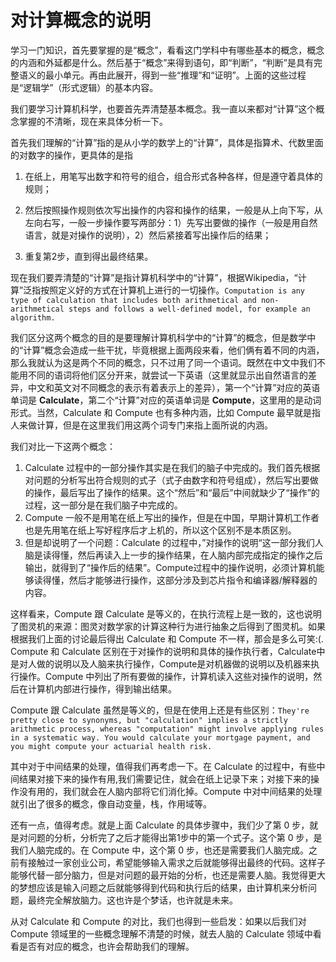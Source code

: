 #  对计算概念的说明

学习一门知识，首先要掌握的是“概念”，看看这门学科中有哪些基本的概念，概念的内涵和外延都是什么。然后基于“概念”来得到语句，即“判断”，“判断”是具有完整语义的最小单元。再由此展开，得到一些“推理”和“证明”。上面的这些过程是“逻辑学”（形式逻辑）的基本内容。

我们要学习计算机科学，也要首先弄清楚基本概念。我一直以来都对“计算”这个概念掌握的不清晰，现在来具体分析一下。



首先我们理解的“计算”指的是从小学的数学上的“计算”，具体是指算术、代数里面的对数字的操作，更具体的是指  

1. 在纸上，用笔写出数字和符号的组合，组合形式各种各样，但是遵守着具体的规则；

2. 然后按照操作规则依次写出操作的内容和操作的结果，一般是从上向下写，从左向右写，一般一步操作要写两部分：1）先写出要做的操作（一般是用自然语言，就是对操作的说明），2）然后紧接着写出操作后的结果；
3. 重复第2步，直到得出最终结果。



现在我们要弄清楚的“计算”是指计算机科学中的“计算”，根据Wikipedia，“计算”泛指按照定义好的方式在计算机上进行的一切操作。```Computation is any type of calculation that includes both arithmetical and non-arithmetical steps and follows a well-defined model, for example an algorithm.```



我们区分这两个概念的目的是要理解计算机科学中的“计算”的概念，但是数学中的“计算”概念会造成一些干扰，毕竟根据上面两段来看，他们俩有着不同的内涵，那么我就认为这是两个不同的概念，只不过用了同一个语词。既然在中文中我们不能用不同的语词将他们区分开来，就尝试一下英语（这里就显示出自然语言的差异，中文和英文对不同概念的表示有着表示上的差异），第一个“计算”对应的英语单词是 **Calculate**，第二个“计算”对应的英语单词是 **Compute**，这里用的是动词形式。当然，Calculate 和 Compute 也有多种内涵，比如 Compute 最早就是指人来做计算，但是在这里我们用这两个词专门来指上面所说的内涵。

我们对比一下这两个概念：

1. Calculate 过程中的一部分操作其实是在我们的脑子中完成的。我们首先根据对问题的分析写出符合规则的式子（式子由数字和符号组成），然后写出要做的操作，最后写出了操作的结果。这个“然后”和“最后”中间就缺少了“操作”的过程，这一部分是在我们脑子中完成的。
2. Compute 一般不是用笔在纸上写出的操作，但是在中国，早期计算机工作者也是先用笔在纸上写好程序后才上机的，所以这个区别不是本质区别。
3. 但是却说明了一个问题：Calculate 的过程中，”对操作的说明“这一部分我们人脑是读得懂，然后再读入上一步的操作结果，在人脑内部完成指定的操作之后输出，就得到了“操作后的结果”。Compute过程中的操作说明，必须计算机能够读得懂，然后才能够进行操作，这部分涉及到芯片指令和编译器/解释器的内容。

这样看来，Compute 跟 Calculate 是等义的，在执行流程上是一致的，这也说明了图灵机的来源：图灵对数学家的计算这种行为进行抽象之后得到了图灵机。如果根据我们上面的讨论最后得出 Calculate 和 Compute 不一样，那会是多么可笑:(.  Compute 和 Calculate 区别在于对操作的说明和具体的操作执行者，Calculate中是对人做的说明以及人脑来执行操作，Compute是对机器做的说明以及机器来执行操作。Compute 中列出了所有要做的操作，计算机读入这些对操作的说明，然后在计算机内部进行操作，得到输出结果。

Compute 跟 Calculate 虽然是等义的，但是在使用上还是有些区别：``` They're pretty close to synonyms, but "calculation" implies a strictly arithmetic process, whereas "computation" might involve applying rules in a systematic way. You would calculate your mortgage payment, and you might compute your actuarial health risk. ```





其中对于中间结果的处理，值得我们再考虑一下。在 Calculate 的过程中，有些中间结果对接下来的操作有用,我们需要记住，就会在纸上记录下来；对接下来的操作没有用的，我们就会在人脑内部将它们消化掉。Compute 中对中间结果的处理就引出了很多的概念，像自动变量，栈，作用域等。

还有一点，值得考虑。就是上面 Calculate 的具体步骤中，我们少了第 0 步，就是对问题的分析，分析完了之后才能得出第1步中的第一个式子。这个第 0 步，是我们人脑完成的。在 Compute 中，这个第 0 步，也还是需要我们人脑完成。之前有接触过一家创业公司，希望能够输入需求之后就能够得出最终的代码。这样子能够代替一部分脑力，但是对问题的最开始的分析，也还是需要人脑。我觉得更大的梦想应该是输入问题之后就能够得到代码和执行后的结果，由计算机来分析问题，最终完全解放脑力。这也许是个梦话，也许就是未来。





从对 Calculate 和 Compute 的对比，我们也得到一些启发：如果以后我们对 Compute 领域里的一些概念理解不清楚的时候，就去人脑的 Calculate 领域中看看是否有对应的概念，也许会帮助我们的理解。



